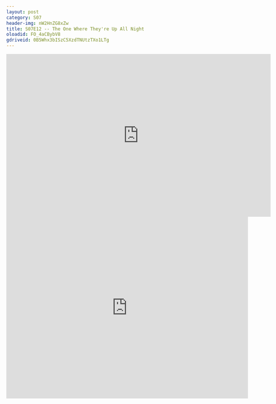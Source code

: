 ```yaml
---
layout: post 
category: S07 
header-img: nW2HnZG8xZw 
title: S07E12 -- The One Where They're Up All Night 
oloadid: FO_4aCBybV8 
gdriveid: 0B5Whx3bISzC5XzdTNUtzTXo1LTg 
--- 
```

<!--more--> 
<iframe src='https://openload.co/embed/FO_4aCBybV8/' width='700' height='430' frameborder='0' scrolling='no' allowfullscreen='allowfullscreen'></iframe> 
<iframe src='https://drive.google.com/file/d/0B5Whx3bISzC5XzdTNUtzTXo1LTg/preview' width='640' height='480' frameborder='0' scrolling='no' allowfullscreen='allowfullscreen'></iframe> 